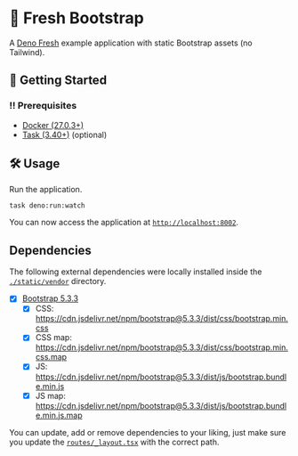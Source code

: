 # 🍋 Fresh Bootstrap

A [Deno Fresh](https://fresh.deno.dev/) example application with static Bootstrap assets (no Tailwind).

## 🧰 Getting Started

### ‼️ Prerequisites

* [Docker (27.0.3+)](https://docs.docker.com/engine/install/)
* [Task (3.40+)](https://taskfile.dev/installation/) (optional)

## 🛠️ Usage

Run the application.

```shell
task deno:run:watch
```

You can now access the application at [`http://localhost:8002`](http://localhost:8002).

## Dependencies

The following external dependencies were locally installed inside the [`./static/vendor`](./static/vendor) directory.

- [x] [Bootstrap 5.3.3](https://cdn.jsdelivr.net/npm/bootstrap@5.3.3/)
    - [x] CSS: https://cdn.jsdelivr.net/npm/bootstrap@5.3.3/dist/css/bootstrap.min.css
    - [x] CSS map: https://cdn.jsdelivr.net/npm/bootstrap@5.3.3/dist/css/bootstrap.min.css.map
    - [x] JS: https://cdn.jsdelivr.net/npm/bootstrap@5.3.3/dist/js/bootstrap.bundle.min.js
    - [x] JS map: https://cdn.jsdelivr.net/npm/bootstrap@5.3.3/dist/js/bootstrap.bundle.min.js.map

You can update, add or remove dependencies to your liking, just make sure you update the [`routes/_layout.tsx`](./routes/_layout.tsx) with the correct path.
